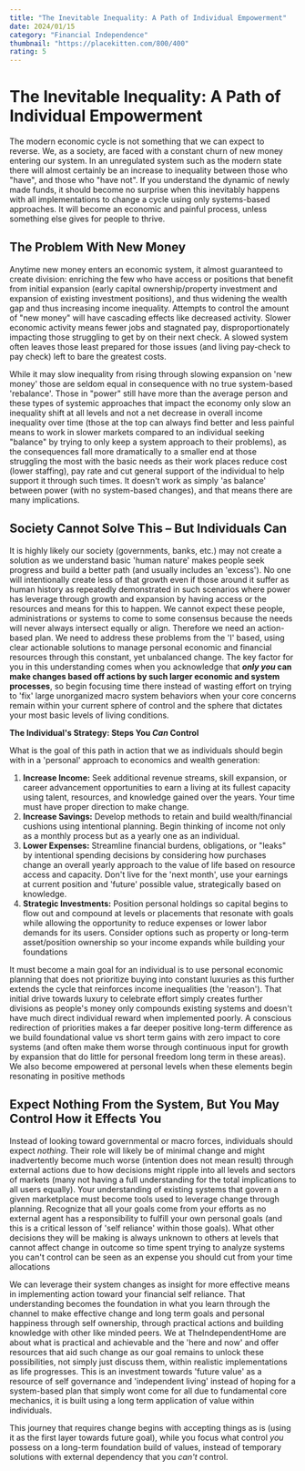 ```yaml
---
title: "The Inevitable Inequality: A Path of Individual Empowerment"
date: 2024/01/15
category: "Financial Independence"
thumbnail: "https://placekitten.com/800/400"
rating: 5
---
```


# The Inevitable Inequality: A Path of Individual Empowerment

The modern economic cycle is not something that we can expect to reverse. We, as a society, are faced with a constant churn of new money entering our system. In an unregulated system such as the modern state there will almost certainly be an increase to inequality between those who "have", and those who "have not". If you understand the dynamic of newly made funds, it should become no surprise when this inevitably happens with all implementations to change a cycle using only systems-based approaches. It will become an economic and painful process, unless something else gives for people to thrive.

## The Problem With New Money

Anytime new money enters an economic system, it almost guaranteed to create division: enriching the few who have access or positions that benefit from initial expansion (early capital ownership/property investment and expansion of existing investment positions), and thus widening the wealth gap and thus increasing income inequality. Attempts to control the amount of "new money" will have cascading effects like decreased activity. Slower economic activity means fewer jobs and stagnated pay, disproportionately impacting those struggling to get by on their next check. A slowed system often leaves those least prepared for those issues (and living pay-check to pay check) left to bare the greatest costs.

While it may slow inequality from rising through slowing expansion on 'new money' those are seldom equal in consequence with no true system-based 'rebalance'. Those in "power" still have more than the average person and these types of systemic approaches that impact the economy only slow an inequality shift at all levels and not a net decrease in overall income inequality over time (those at the top can always find better and less painful means to work in slower markets compared to an individual seeking "balance" by trying to only keep a system approach to their problems), as the consequences fall more dramatically to a smaller end at those struggling the most with the basic needs as their work places reduce cost (lower staffing), pay rate and cut general support of the individual to help support it through such times. It doesn't work as simply 'as balance' between power (with no system-based changes), and that means there are many implications.

## Society Cannot Solve This – But Individuals Can

It is highly likely our society (governments, banks, etc.) may not create a solution as we understand basic 'human nature' makes people seek progress and build a better path (and usually includes an 'excess'). No one will intentionally create less of that growth even if those around it suffer as human history as repeatedly demonstrated in such scenarios where power has leverage through growth and expansion by having access or the resources and means for this to happen. We cannot expect these people, administrations or systems to come to some consensus because the needs will never always intersect equally or align. Therefore we need an action-based plan. We need to address these problems from the 'I' based, using clear actionable solutions to manage personal economic and financial resources through this constant, yet unbalanced change. The key factor for you in this understanding comes when you acknowledge that **_only you_ can make changes based off actions by such larger economic and system processes**, so begin focusing time there instead of wasting effort on trying to 'fix' large unorganized macro system behaviors when your core concerns remain within your current sphere of control and the sphere that dictates your most basic levels of living conditions.

**The Individual's Strategy: Steps You *Can* Control**

What is the goal of this path in action that we as individuals should begin with in a 'personal' approach to economics and wealth generation:

1.  **Increase Income:** Seek additional revenue streams, skill expansion, or career advancement opportunities to earn a living at its fullest capacity using talent, resources, and knowledge gained over the years. Your time must have proper direction to make change.
2.  **Increase Savings:** Develop methods to retain and build wealth/financial cushions using intentional planning. Begin thinking of income not only as a monthly process but as a yearly one as an individual. 
3. **Lower Expenses:** Streamline financial burdens, obligations, or "leaks" by intentional spending decisions by considering how purchases change an overall yearly approach to the value of life based on resource access and capacity. Don't live for the 'next month', use your earnings at current position and 'future' possible value, strategically based on knowledge.
4. **Strategic Investments:** Position personal holdings so capital begins to flow out and compound at levels or placements that resonate with goals while allowing the opportunity to reduce expenses or lower labor demands for its users. Consider options such as property or long-term asset/position ownership so your income expands while building your foundations

It must become a main goal for an individual is to use personal economic planning that does not prioritize buying into constant luxuries as this further extends the cycle that reinforces income inequalities (the 'reason'). That initial drive towards luxury to celebrate effort simply creates further divisions as people's money only compounds existing systems and doesn't have much direct individual reward when implemented poorly. A conscious redirection of priorities makes a far deeper positive long-term difference as we build foundational value vs short term gains with zero impact to core systems (and often make them worse through continuous input for growth by expansion that do little for personal freedom long term in these areas). We also become empowered at personal levels when these elements begin resonating in positive methods

## Expect Nothing From the System, But You May Control How it Effects You

Instead of looking toward governmental or macro forces, individuals should expect *nothing*. Their role will likely be of minimal change and might inadvertently become much worse (intention does not mean result) through external actions due to how decisions might ripple into all levels and sectors of markets (many not having a full understanding for the total implications to all users equally). Your understanding of existing systems that govern a given marketplace must become tools used to leverage change through planning. Recognize that all your goals come from your efforts as no external agent has a responsibility to fulfill your own personal goals (and this is a critical lesson of 'self reliance' within those goals). What other decisions they will be making is always unknown to others at levels that cannot affect change in outcome so time spent trying to analyze systems you can't control can be seen as an expense you should cut from your time allocations

We can leverage their system changes as insight for more effective means in implementing action toward your financial self reliance. That understanding becomes the foundation in what you learn through the channel to make effective change and long term goals and personal happiness through self ownership, through practical actions and building knowledge with other like minded peers. We at TheIndependentHome are about what is practical and achievable and the 'here and now' and offer resources that aid such change as our goal remains to unlock these possibilities, not simply just discuss them, within realistic implementations as life progresses. This is an investment towards 'future value' as a resource of self governance and 'independent living' instead of hoping for a system-based plan that simply wont come for all due to fundamental core mechanics, it is built using a long term application of value within individuals.

This journey that requires change begins with accepting things as is (using it as the first layer towards future goal), while you focus what control *you* possess on a long-term foundation build of values, instead of temporary solutions with external dependency that you *can't* control.
